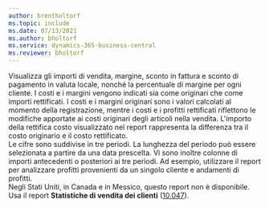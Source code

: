 ```yaml
---
author: brentholtorf
ms.topic: include
ms.date: 07/13/2021
ms.author: bholtorf
ms.service: dynamics-365-business-central
ms.reviewer: bholtorf
---
```

Visualizza gli importi di vendita, margine, sconto in fattura e sconto di pagamento in valuta locale, nonché la percentuale di margine per ogni cliente. I costi e i margini vengono indicati sia come originari che come importi rettificati. I costi e i margini originari sono i valori calcolati al momento della registrazione, mentre i costi e i profitti rettificati riflettono le modifiche apportate ai costi originari degli articoli nella vendita. L'importo della rettifica costo visualizzato nel report rappresenta la differenza tra il costo originario e il costo rettificato.<br>Le cifre sono suddivise in tre periodi. La lunghezza del periodo può essere selezionata a partire da una data prescelta. Vi sono inoltre colonne di importi antecedenti o posteriori ai tre periodi. Ad esempio, utilizzare il report per analizzare profitti provenienti da un singolo cliente e andamenti di profitti.<br>Negli Stati Uniti, in Canada e in Messico, questo report non è disponibile. Usa il report **Statistiche di vendita dei clienti** ([10.047](https://businesscentral.dynamics.com?report=10047)).

